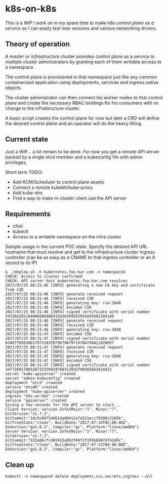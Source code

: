 # k8s-on-k8s

This is a *WIP* I work on in my spare time to make k8s _control plane as a service_ so
I can easily test new versions and various networking drivers.


Theory of operation
--------------

A _master_ or _infrastructure_ cluster provides control plane as a service to multiple
cluster administrators by granting each of them writable access to a namespace.

The control plane is provisioned in that namespace just like any common containerized
application using deployments, services and ingress native objects.

The cluster administrator can then connect his worker nodes to that control plane
and create the necessary RBAC bindings for his consumers with no change to the
infrastructure cluster.

A basic script creates the control plane for now but later a CRD will define the desired
control plane and an operator will do the heavy lifting.


Current state
--------------
Just a WIP... a lot remain to be done.  For now you get a remote API server backed
by a single etcd member and a kubeconfig file with admin privileges.      


Short term TODO:
* Add KCM/Scheduler to control plane assets
* Connect a remote kubelet/kube-proxy
* Add kube-dns
* Find a way to make in-cluster client use the API server


Requirements
--------------
* cfssl
* kubectl
* Access to a writable namespace on the infra cluster


Sample usage in the current POC state.  Specify the desired API URL hostname that
must resolve and get to the infrastructure cluster ingress controller
(can be as easy as a CNAME to that ingress controller or an A record to its IP)


```
$ ./deploy.sh -h kubernetes.foo-bar.com -n namespaceX
CHECK: Access to cluster confirmed
CHECK: API server host kubernetes.foo-bar.com resolves
2017/07/25 08:31:46 [INFO] generating a new CA key and certificate from CSR
2017/07/25 08:31:46 [INFO] generate received request
2017/07/25 08:31:46 [INFO] received CSR
2017/07/25 08:31:46 [INFO] generating key: rsa-2048
2017/07/25 08:31:46 [INFO] encoded CSR
2017/07/25 08:31:46 [INFO] signed certificate with serial number 343368285204006686908415438394591991039302384146
2017/07/25 08:31:46 [INFO] generate received request
2017/07/25 08:31:46 [INFO] received CSR
2017/07/25 08:31:46 [INFO] generating key: rsa-2048
2017/07/25 08:31:47 [INFO] encoded CSR
2017/07/25 08:31:47 [INFO] signed certificate with serial number 634677056508179731833979679679719784750411028857
2017/07/25 08:31:47 [INFO] generate received request
2017/07/25 08:31:47 [INFO] received CSR
2017/07/25 08:31:47 [INFO] generating key: rsa-2048
2017/07/25 08:31:47 [INFO] encoded CSR
2017/07/25 08:31:47 [INFO] signed certificate with serial number 34772891780328732259434788313932796585661614421
secret "kube-apiserver" created
secret "admin-kubeconfig" created
deployment "etcd" created
service "etcd0" created
deployment "kube-apiserver" created
ingress "k8s-on-k8s" created
service "apiserver" created
Giving a few seconds for the API server to start...
Client Version: version.Info{Major:"1", Minor:"7", GitVersion:"v1.7.1", GitCommit:"1dc5c66f5dd61da08412a74221ecc79208c2165b", GitTreeState:"clean", BuildDate:"2017-07-14T02:00:46Z", GoVersion:"go1.8.3", Compiler:"gc", Platform:"linux/amd64"}
Server Version: version.Info{Major:"1", Minor:"7", GitVersion:"v1.7.2", GitCommit:"922a86cfcd65915a9b2f69f3f193b8907d741d9c", GitTreeState:"clean", BuildDate:"2017-07-21T08:08:00Z", GoVersion:"go1.8.3", Compiler:"gc", Platform:"linux/amd64"}
```


Clean up
--------------
```
kubectl -n namespaceX delete deployment,svc,secrets,ingress --all
```
